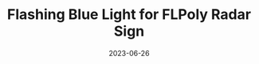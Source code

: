 ---
layout: default
title: Flashing Blue Light for FLPoly Radar Sign
modal-id: 6
date: 2023-06-26
img: PDSign1.jpg
img_cap: The sign lit up and mounted
img1: PDSign2.jpg
img1_cap: The two circuits I created. Left is the smart one that senses light and turns on the LED; the right is the on/off toggle
img2: PDSign3.jpg
img2_cap: The circuit in situe
video: PDSignV.mp4
video_cap: The sign operating as intended
alt: image-alt
project-date: July 2023
client: Florida Poly PD
category: Mechanical Engineering/ECE
link:
Repolink: https://github.com/m-decicco/PolyPD
description: "&nbsp;&nbsp;&nbsp;&nbsp;In collaboration with the Florida Polytechnic University Police Department, I undertook the responsibility of enhancing their radar speed signage system to address the issue of speeding. The existing system, which relied on flashing yellow lights, had demonstrated inadequacy in mitigating speeding incidents. Our engineering challenge encompassed the integration of a flashing blue light from a decommissioned police vehicle into the system, with the aim of evaluating its potential to enhance road safety."

outcome: "&nbsp;&nbsp;&nbsp;&nbsp; Over the course of a couple weeks, I was able to research, design, prototype, test, and finalize the system. 
<br><br>
&nbsp;&nbsp;&nbsp;&nbsp;The final design uses two light sensors, a 12v relay, and an Arduino Nano for the logic. Basically, the light sensors monitor the test LEDs on the back of the panel and when they start to blink at 2 hz it knows the sign is flashing and therefore someone is speeding. This logic activates the blue LED.
<br><br>
&nbsp;&nbsp;&nbsp;&nbsp;In terms of reliability, there are two light sensors for redundancy and every hour a new low threshold is evaluated since ambient light can change within the sign. There is a timing relay that will reset the board if the LED is ever on for more than 30 seconds. The boards are all covered in a conformal coating to mitigate water. Also, the boards only connect to the battery through fused connections so a fatal error of my system will not damage the sign. The frame of the system was 3D printed using ASA so it will not degrade or warp over time. 
<br><br>
&nbsp;&nbsp;&nbsp;&nbsp;Overall, this was a fun and rewarding project that I get to see in action every day I come to work/school."
teammates: Mike Kalman
---